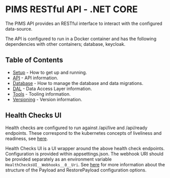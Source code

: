 # PIMS RESTful API - .NET CORE

The PIMS API provides an RESTful interface to interact with the configured data-source.

The API is configured to run in a Docker container and has the following dependencies with other containers; database, keycloak.

## Table of Contents

- [Setup](./docs/SETUP.md) - How to get up and running.
- [API](./docs/API.md) - API information.
- [Database](./docs/DATABASE.md) - How to manage the database and data migrations.
- [DAL](./docs/DAL.md) - Data Access Layer information.
- [Tools](./docs/TOOLS.md) - Tooling information.
- [Versioning](./docs/VERSIONING.md) - Version information.

## Health Checks UI

Health checks are configured to run against /api/live and /api/ready endpoints. These correspond to the kubernetes concepts of liveliness and readiness, see [here](https://docs.openshift.com/container-platform/3.11/dev_guide/application_health.html). 

Health Checks UI is a UI wrapper around the above health check endpoints. Configuration is provided within appsettings.json. The webhook URI should be provided separately as an environment variable `HealthChecksUI__Webhooks__0__Uri`. See [here](https://github.com/Xabaril/AspNetCore.Diagnostics.HealthChecks#webhooks-and-failure-notifications) for more information about the structure of the Payload and RestorePayload configuration options.
